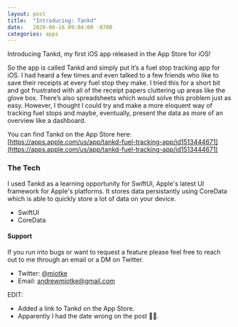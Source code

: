 ```yaml
---
layout: post
title:  "Introducing: Tankd"
date:   2020-06-16 09:04:00 -0700
categories: apps
---
```


Introducing Tankd, my first iOS app released in the App Store for iOS!

So the app is called Tankd and simply put it’s a fuel stop tracking app for iOS. I had heard a few times and even talked to a few friends who like to save their receipts at every fuel stop they make. I tried this for a short bit and got frustrated with all of the receipt papers cluttering up areas like the glove box. There’s also spreadsheets which would solve this problem just as easy. However, I thought I could try and make a more eloquent way of tracking fuel stops and maybe, eventually, present the data as more of an overview like a dashboard. 

You can find Tankd on the App Store here: [https://apps.apple.com/us/app/tankd-fuel-tracking-app/id1513444671](https://apps.apple.com/us/app/tankd-fuel-tracking-app/id1513444671)

### The Tech
I used Tankd as a learning opportunity for SwiftUI, Apple's latest UI framework for Apple's platforms. It stores
data persistantly using CoreData which is able to quickly store a lot of data on your device. 

* SwiftUI
* CoreData



#### Support
If you run into bugs or want to request a feature please feel free to reach out to me through an email or a DM on Twitter.
* Twitter: [@miotke](https://twitter.com/miotke)
* Email: andrewmiotke@gmail.com


EDIT: 
* Added a link to Tankd on the App Store.
* Apparently I had the date wrong on the post 🤦‍♂️.

